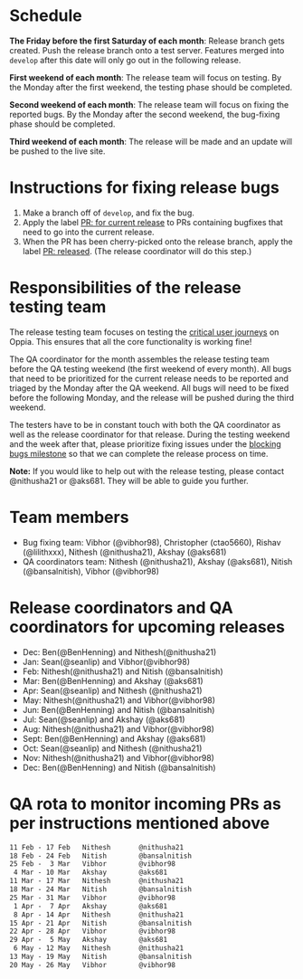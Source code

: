 # Schedule
**The Friday before the first Saturday of each month**: Release branch gets created. Push the release branch onto a test server.
Features merged into `develop` after this date will only go out in the following release.

**First weekend of each month**: The release team will focus on testing. By the Monday after the first weekend, the testing phase should be completed.

**Second weekend of each month**: The release team will focus on fixing the reported bugs. By the Monday after the second weekend, the bug-fixing phase should be completed.

**Third weekend of each month**: The release will be made and an update will be pushed to the live site.

# Instructions for fixing release bugs
1. Make a branch off of `develop`, and fix the bug.
1. Apply the label [PR: for current release](https://github.com/oppia/oppia/labels/PR%3A%20for%20current%20release) to PRs containing bugfixes that need to go into the current release.
1. When the PR has been cherry-picked onto the release branch, apply the label [PR: released](https://github.com/oppia/oppia/labels/PR%3A%20released). (The release coordinator will do this step.)

# Responsibilities of the release testing team
The release testing team focuses on testing the [critical user journeys](https://docs.google.com/document/d/1T3HyMU8cMvXY1tyzs801Zgf5oSxLqaHICUH_YZJa4JM/edit#heading=h.ri1uw1xkq033) on Oppia. This ensures that all the core functionality is working fine!

The QA coordinator for the month assembles the release testing team before the QA testing weekend (the first weekend of every month). All bugs that need to be prioritized for the current release needs to be reported and triaged by the Monday after the QA weekend. All bugs will need to be fixed before the following Monday, and the release will be pushed during the third weekend.

The testers have to be in constant touch with both the QA coordinator as well as the release coordinator for that release. During the testing weekend and the week after that, please prioritize fixing issues under the [blocking bugs milestone](https://github.com/oppia/oppia/milestone/39) so that we can complete the release process on time.  

**Note:** If you would like to help out with the release testing, please contact @nithusha21 or @aks681. They will be able to guide you further. 

# Team members
* Bug fixing team: Vibhor (@vibhor98), Christopher (ctao5660), Rishav (@lilithxxx), Nithesh (@nithusha21), Akshay (@aks681)
* QA coordinators team: Nithesh (@nithusha21), Akshay (@aks681), Nitish (@bansalnitish), Vibhor (@vibhor98)

# Release coordinators and QA coordinators for upcoming releases
* Dec: Ben(@BenHenning) and Nithesh(@nithusha21)
* Jan: Sean(@seanlip) and Vibhor(@vibhor98)
* Feb: Nithesh(@nithusha21) and Nitish (@bansalnitish)
* Mar: Ben(@BenHenning) and Akshay (@aks681)
* Apr: Sean(@seanlip) and Nithesh (@nithusha21)
* May: Nithesh(@nithusha21) and Vibhor(@vibhor98)
* Jun: Ben(@BenHenning) and Nitish (@bansalnitish)
* Jul: Sean(@seanlip) and Akshay (@aks681)
* Aug: Nithesh(@nithusha21) and Vibhor(@vibhor98)
* Sept: Ben(@BenHenning) and Akshay (@aks681)
* Oct: Sean(@seanlip) and Nithesh (@nithusha21)
* Nov: Nithesh(@nithusha21) and Vibhor(@vibhor98)
* Dec: Ben(@BenHenning) and Nitish (@bansalnitish)

# QA rota to monitor incoming PRs as per instructions mentioned above
```4 Feb - 10 Feb	  Akshay        @aks681
11 Feb - 17 Feb	  Nithesh       @nithusha21
18 Feb - 24 Feb	  Nitish        @bansalnitish
25 Feb -  3 Mar	  Vibhor        @vibhor98
 4 Mar - 10 Mar	  Akshay        @aks681
11 Mar - 17 Mar	  Nithesh       @nithusha21
18 Mar - 24 Mar	  Nitish        @bansalnitish
25 Mar - 31 Mar	  Vibhor        @vibhor98
 1 Apr -  7 Apr	  Akshay        @aks681
 8 Apr - 14 Apr	  Nithesh       @nithusha21
15 Apr - 21 Apr	  Nitish        @bansalnitish
22 Apr - 28 Apr	  Vibhor        @vibhor98
29 Apr -  5 May	  Akshay        @aks681
 6 May - 12 May	  Nithesh       @nithusha21
13 May - 19 May	  Nitish        @bansalnitish
20 May - 26 May	  Vibhor        @vibhor98